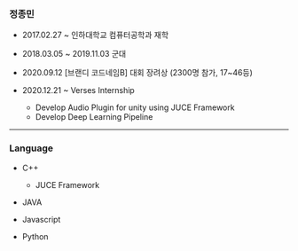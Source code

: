 ### 정종민

+ 2017.02.27 ~ 인하대학교 컴퓨터공학과 재학

+ 2018.03.05 ~ 2019.11.03 군대

+ 2020.09.12 [브랜디 코드네임B] 대회 장려상 (2300명 참가, 17~46등)

+ 2020.12.21 ~ Verses Internship
  + Develop Audio Plugin for unity using JUCE Framework
  + Develop Deep Learning Pipeline

------------------------

### Language

+ C++
  + JUCE Framework

+ JAVA

+ Javascript

+ Python
